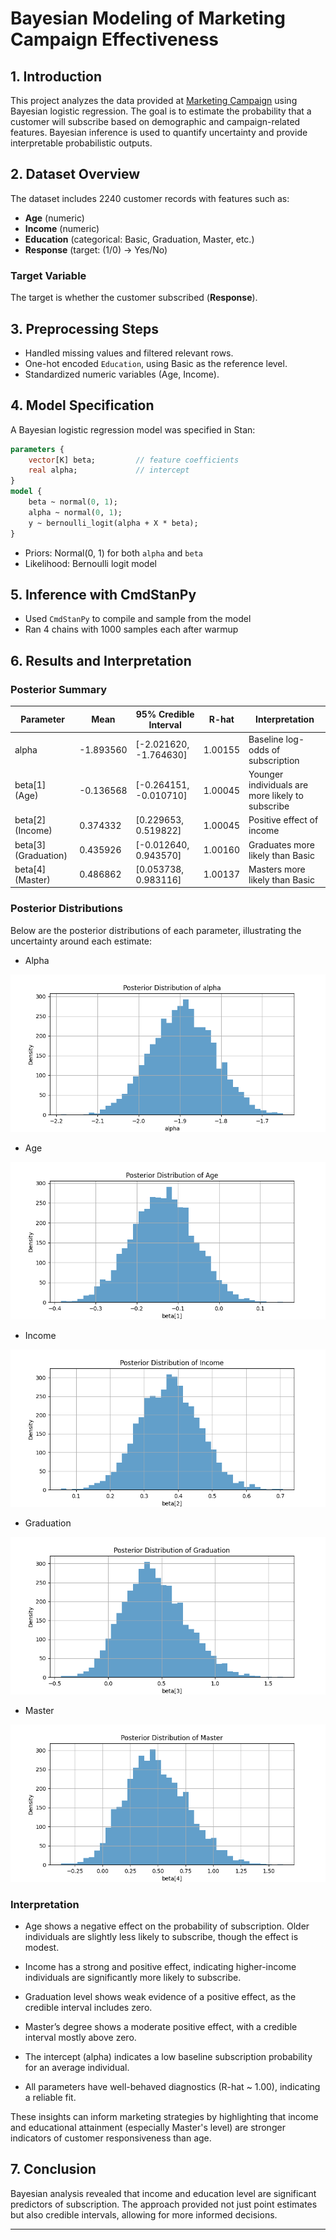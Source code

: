 # Bayesian Modeling of Marketing Campaign Effectiveness

## 1. Introduction
This project analyzes the data provided at [Marketing Campaign](https://www.kaggle.com/datasets/rodsaldanha/arketing-campaign/data) using Bayesian logistic regression. The goal is to estimate the probability that a customer will subscribe based on demographic and campaign-related features. Bayesian inference is used to quantify uncertainty and provide interpretable probabilistic outputs.

## 2. Dataset Overview
The dataset includes 2240 customer records with features such as:
- **Age** (numeric)
- **Income** (numeric)
- **Education** (categorical: Basic, Graduation, Master, etc.)
- **Response** (target: (1/0) -> Yes/No)

### Target Variable
The target is whether the customer subscribed (**Response**).

## 3. Preprocessing Steps
- Handled missing values and filtered relevant rows.
- One-hot encoded `Education`, using Basic as the reference level.
- Standardized numeric variables (Age, Income).

## 4. Model Specification
A Bayesian logistic regression model was specified in Stan:
```stan
parameters {
    vector[K] beta;         // feature coefficients
    real alpha;             // intercept
}
model {
    beta ~ normal(0, 1);
    alpha ~ normal(0, 1);
    y ~ bernoulli_logit(alpha + X * beta);
}
```
- Priors: Normal(0, 1) for both `alpha` and `beta`
- Likelihood: Bernoulli logit model

## 5. Inference with CmdStanPy
- Used `CmdStanPy` to compile and sample from the model
- Ran 4 chains with 1000 samples each after warmup

## 6. Results and Interpretation

### Posterior Summary
| Parameter     | Mean   | 95% Credible Interval | R-hat |Interpretation                        |
|---------------|--------|------------------------|-------|---------------------------------|
| alpha         | -1.893560   | [-2.021620, -1.764630]   |    1.00155    | Baseline log-odds of subscription      |
| beta[1] (Age) | -0.136568    | [-0.264151, -0.010710]   |  1.00045   | Younger individuals are more likely to subscribe |
| beta[2] (Income) | 0.374332 | [0.229653, 0.519822]       |   1.00045  | Positive effect of income         |
| beta[3] (Graduation) | 0.435926 | [-0.012640, 0.943570]   |   1.00160     | Graduates more likely than Basic       |
| beta[4] (Master) | 0.486862 | [0.053738, 0.983116]       |   1.00137 | Masters more likely than Basic      |

### Posterior Distributions
Below are the posterior distributions of each parameter, illustrating the uncertainty around each estimate:

- Alpha
  
![alpha](Visualization/alpha.png)

- Age

![Age](Visualization/Age.png)

- Income

![Income](Visualization/Income.png)

- Graduation

![Graduation](Visualization/Graduation.png)

- Master

![Master](Visualization/Master.png)

### Interpretation
- Age shows a negative effect on the probability of subscription. Older individuals are slightly less likely to subscribe, though the effect is modest.

- Income has a strong and positive effect, indicating higher-income individuals are significantly more likely to subscribe.

- Graduation level shows weak evidence of a positive effect, as the credible interval includes zero.

- Master’s degree shows a moderate positive effect, with a credible interval mostly above zero.

- The intercept (alpha) indicates a low baseline subscription probability for an average individual.

- All parameters have well-behaved diagnostics (R-hat ~ 1.00), indicating a reliable fit.

These insights can inform marketing strategies by highlighting that income and educational attainment (especially Master's level) are stronger indicators of customer responsiveness than age.

## 7. Conclusion
Bayesian analysis revealed that income and education level are significant predictors of subscription. The approach provided not just point estimates but also credible intervals, allowing for more informed decisions.

---

